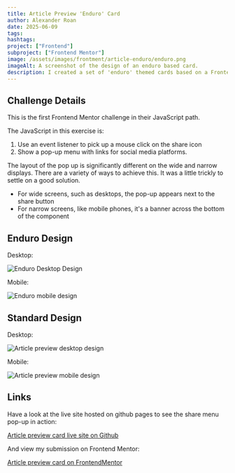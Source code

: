 ```yaml
---
title: Article Preview 'Enduro' Card
author: Alexander Roan
date: 2025-06-09
tags: 
hashtags:
project: ["Frontend"]
subproject: ["Frontend Mentor"]
image: /assets/images/frontment/article-enduro/enduro.png
imageAlt: A screenshot of the design of an enduro based card.
description: I created a set of 'enduro' themed cards based on a Frontend Mentor challenge.
---
```


## Challenge Details

This is the first Frontend Mentor challenge in their JavaScript path.

The JavaScript in this exercise is:

1. Use an event listener to pick up a mouse click on the share icon
2. Show a pop-up menu with links for social media platforms.

The layout of the pop up is significantly different on the wide and narrow displays. There are a variety of ways to achieve this. It was a little trickly to settle on a good solution.

- For wide screens, such as desktops, the pop-up appears next to the share button
- For narrow screens, like mobile phones, it's a banner across the bottom of the component

## Enduro Design

Desktop:

![Enduro Desktop Design](/assets/images/frontment/article-enduro/enduro.png)

Mobile:

![Enduro mobile design](/assets/images/frontment/article-enduro/enduro-mobile.png)

## Standard Design

Desktop:

![Article preview desktop design](/assets/images/frontment/article-enduro/article-desktop.png)

Mobile:

![Article preview mobile design](/assets/images/frontment/article-enduro/article-mobile.png)

## Links

Have a look at the live site hosted on github pages to see the share menu pop-up in action:

[Article preview card live site on Github](https://dearestalexander.github.io/fm-article-preview/)

And view my submission on Frontend Mentor:

[Article preview card on FrontendMentor](https://www.frontendmentor.io/solutions/article-preview-component-with-alternate-design-html-css-E6xKgZoa9N)
